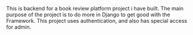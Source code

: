 This is backend for a book review platform project i have built. The main purpose of the project is to do more in Django to get good with the Framework.
This project uses authentication, and also has special access for admin.
